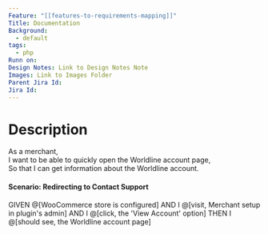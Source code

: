 ```yaml
---
Feature: "[[features-to-requirements-mapping]]"
Title: Documentation
Background:
  - default
tags:
  - php
Runn on: 
Design Notes: Link to Design Notes Note
Images: Link to Images Folder
Parent Jira Id: 
Jira Id: 
---
```


# Description

As a merchant,  
I want to be able to quickly open the Worldline account page,  
So that I can get information about the Worldline account.

#### Scenario: Redirecting to Contact Support

GIVEN @[WooCommerce store is configured]
AND I @[visit, Merchant setup in plugin's admin]
AND I @[click, the 'View Account' option]
THEN I @[should see, the Worldline account page]
